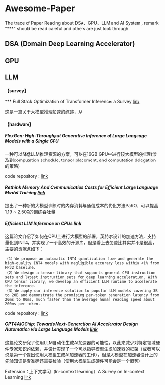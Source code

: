 # Awesome-Paper
The trace of Paper Reading about DSA、GPU、LLM and AI System , remark "***" should be read careful and others are just look through.


## DSA (Domain Deep Learning Accelerator)

## GPU 

## LLM
#### 【survey】
*** Full Stack Optimization of Transformer Inference: a Survey  [link](https://arxiv.org/abs/2302.14017) 

这是一篇关于大模型推理加速的综述，从

#### 【hardware】

##### FlexGen: High-Throughput Generative Inference of Large Language Models with a Single GPU

一种可以降低LLM推理资源的方案，可以在16GB GPU中进行较大模型的推理(涉及到computation schedule, tensor placement, and computation delegation的策略)

code repository : [link](https://github.com/FMInference/FlexGen)

##### Rethink Memory And Communication Costs for Efficient Large Language Model Training [link](https://arxiv.org/abs/2310.06003)

提出了一种新的大模型训练时的内存消耗与通信成本的优化方法PaRO，可以提高1.19 ~ 2.50X的训练吞吐量

##### Efficient LLM Inference on CPUs [link](https://arxiv.org/abs/2311.00502)
这篇论文介绍了如何在CPU上进行大模型的部署，英特尔设计的加速方法，支持量化到INT4，并实现了一个高效的开源库，但是看上去加速比其实并不是很高，主要的贡献点如下：

```
（1）We propose an automatic INT4 quantization flow and generate the high-quality INT4 models with negligible accuracy loss within <1% from FP32 baseline.
（2）We design a tensor library that supports general CPU instruction sets and latest instruction sets for deep learning acceleration. With CPU tensor library, we develop an efficient LLM runtime to accelerate the inference.
（3）We apply our inference solution to popular LLM models covering 3B to 20B and demonstrate the promising per-token generation latency from 20ms to 80ms, much faster than the average human reading speed about 200ms per token.
```

code repository : [link](https://github.com/intel/intel-extension-for-transformers)

##### GPT4AIGChip: Towards Next-Generation AI Accelerator Design Automation via Large Language Models [link](https://arxiv.org/abs/2309.10730)

这篇论文研究了使用LLM自动化生成AI加速器的可能性，以此来减少对特定领域硬件专家知识的依赖，并设计实现了一个可以指导模型生成加速器的框架（或者可以说是第一个提出使用大模型生成AI加速器的工作），但是大模型在加速器设计上的先验知识是否准确还需要检验（使用大模型生成硬件可能会是一个趋势）

Extension：上下文学习（In-context learning）A Survey on In-context Learning [link](https://arxiv.org/abs/2301.00234)
